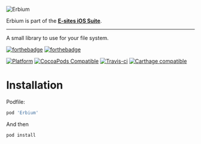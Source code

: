 ![Erbium](Assets/logo.png)

Erbium is part of the **[E-sites iOS Suite](https://github.com/e-sites/iOS-Suite)**.

---

A small library to use for your file system.

[![forthebadge](http://forthebadge.com/images/badges/made-with-swift.svg)](http://forthebadge.com) [![forthebadge](http://forthebadge.com/images/badges/built-with-swag.svg)](http://forthebadge.com)

[![Platform](https://img.shields.io/cocoapods/p/Erbium.svg?style=flat)](http://cocoadocs.org/docsets/Erbium)
[![CocoaPods Compatible](https://img.shields.io/cocoapods/v/Erbium.svg)](http://cocoadocs.org/docsets/Erbium)
[![Travis-ci](https://travis-ci.org/e-sites/Erbium.svg?branch=master&001)](https://travis-ci.org/e-sites/Erbium)
[![Carthage compatible](https://img.shields.io/badge/Carthage-compatible-4BC51D.svg?style=flat)](https://github.com/Carthage/Carthage)



# Installation

Podfile:

```ruby
pod 'Erbium'
```

And then

```
pod install
```
